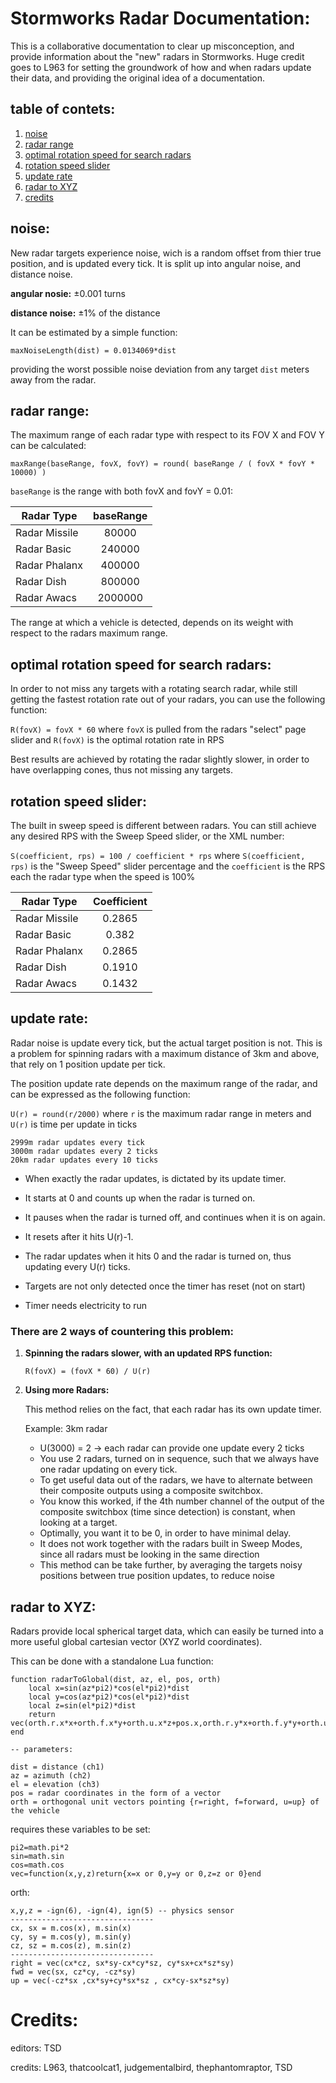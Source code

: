 # Stormworks Radar Documentation:



This is a collaborative documentation to clear up misconception, and provide information about the "new" radars in Stormworks.
Huge credit goes to L963 for setting the groundwork of how and when radars update their data, and providing the original idea of a documentation.

## table of contets:
1. [noise](#noise)
2. [radar range](#range)
3. [optimal rotation speed for search radars](#speed)
4. [rotation speed slider](#sweepSlider)
5. [update rate](#rate)
6. [radar to XYZ](#xyz)
7. [credits](#credits)




## noise: <a name="noise"></a>
	
New radar targets experience noise, wich is a random offset from thier true position, and is updated every tick.
It is split up into angular noise, and distance noise.
	
**angular nosie:** ±0.001 turns

**distance noise:** ±1% of the distance

It can be estimated by a simple function:

`` maxNoiseLength(dist) = 0.0134069*dist ``

providing the worst possible noise deviation from any target ``dist`` meters away from the radar.





## radar range: <a name="range"></a>

The maximum range of each radar type with respect to its FOV X and FOV Y can be calculated:

`` maxRange(baseRange, fovX, fovY) = round( baseRange / ( fovX * fovY * 10000) ) ``

``baseRange`` is the range with both fovX and fovY = 0.01:

|Radar Type   |baseRange|
|-------------|:-------:|
|Radar Missile|80000    |
|Radar Basic  |240000   |
|Radar Phalanx|400000   |
|Radar Dish   |800000   |
|Radar Awacs  |2000000  |


The range at which a vehicle is detected, depends on its weight with respect to the radars maximum range.




## optimal rotation speed for search radars: <a name="speed"></a>

In order to not miss any targets with a rotating search radar, while still getting the fastest rotation rate out of your radars,
you can use the following function:

``R(fovX) = fovX * 60`` where ``fovX`` is pulled from the radars "select" page slider and ``R(fovX)`` is the optimal rotation rate in RPS

Best results are achieved by rotating the radar slightly slower, in order to have overlapping cones, thus not missing any targets.




## rotation speed slider: <a name="sweepSlider"></a>

The built in sweep speed is different between radars. You can still achieve any desired RPS with the Sweep Speed slider, or the XML number:

``S(coefficient, rps) = 100 / coefficient * rps`` where ``S(coefficient, rps)`` is the "Sweep Speed" slider percentage and the ``coefficient`` is the RPS each the radar type when the speed is 100%

| Radar Type     | Coefficient |
|----------------|:-----------:|
| Radar Missile  | 0.2865      |
| Radar Basic    | 0.382       |
| Radar Phalanx  | 0.2865      |
| Radar Dish     | 0.1910      |
| Radar Awacs    | 0.1432      |





## update rate: <a name="rate"></a>

Radar noise is update every tick, but the actual target position is not. This is a problem for spinning radars with a maximum distance of 3km and above, that rely on 1 position update per tick.
	
The position update rate depends on the maximum range of the radar, and can be expressed as the following function:

``U(r) = round(r/2000)`` where ``r`` is the maximum radar range in meters and ``U(r)`` is time per update in ticks

    2999m radar updates every tick
    3000m radar updates every 2 ticks
    20km radar updates every 10 ticks

- When exactly the radar updates, is dictated by its update timer.

- It starts at 0 and counts up when the radar is turned on.

- It pauses when the radar is turned off, and continues when it is on again.

- It resets after it hits U(r)-1.

- The radar updates when it hits 0 and the radar is turned on, thus updating every U(r) ticks.

- Targets are not only detected once the timer has reset (not on start)

- Timer needs electricity to run
	


### There are 2 ways of countering this problem:

1. **Spinning the radars slower, with an updated RPS function:**

    ``R(fovX) = (fovX * 60) / U(r)``


2. **Using more Radars:**

    This method relies on the fact, that each radar has its own update timer.

	 Example: 3km radar

	- U(3000) = 2 -> each radar can provide one update every 2 ticks
	- You use 2 radars, turned on in sequence, such that we always have one radar updating on every tick.
	- To get useful data out of the radars, we have to alternate between their composite outputs using a composite switchbox.
	- You know this worked, if the 4th number channel of the output of the composite switchbox (time since detection) is constant, when looking at a target.
 	- Optimally, you want it to be 0, in order to have minimal delay.
	- It does not work together with the radars built in Sweep Modes, since all radars must be looking in the same direction
	- This method can be take further, by averaging the targets noisy positions between true position updates, to reduce noise



## radar to XYZ: <a name="xyz"></a>

Radars provide local spherical target data, which can easily be turned into a more useful global cartesian vector (XYZ world coordinates).
	
This can be done with a standalone Lua function:

```
function radarToGlobal(dist, az, el, pos, orth)
    local x=sin(az*pi2)*cos(el*pi2)*dist
    local y=cos(az*pi2)*cos(el*pi2)*dist
    local z=sin(el*pi2)*dist
    return vec(orth.r.x*x+orth.f.x*y+orth.u.x*z+pos.x,orth.r.y*x+orth.f.y*y+orth.u.y*z+pos.y,orth.r.z*x+orth.f.z*y+orth.u.z*z+pos.z)
end

-- parameters:

dist = distance (ch1)
az = azimuth (ch2)
el = elevation (ch3)
pos = radar coordinates in the form of a vector
orth = orthogonal unit vectors pointing {r=right, f=forward, u=up} of the vehicle
```

requires these variables to be set:

```
pi2=math.pi*2
sin=math.sin
cos=math.cos
vec=function(x,y,z)return{x=x or 0,y=y or 0,z=z or 0}end
```

	
orth:

```
x,y,z = -ign(6), -ign(4), ign(5) -- physics sensor
--------------------------------
cx, sx = m.cos(x), m.sin(x)
cy, sy = m.cos(y), m.sin(y)
cz, sz = m.cos(z), m.sin(z)
--------------------------------
right = vec(cx*cz, sx*sy-cx*cy*sz, cy*sx+cx*sz*sy)
fwd = vec(sx, cz*cy, -cz*sy)
up = vec(-cz*sx ,cx*sy+cy*sx*sz , cx*cy-sx*sz*sy)
```




# Credits: <a name="credits"></a>

editors: TSD

credits: L963, thatcoolcat1, judgementalbird, thephantomraptor, TSD
